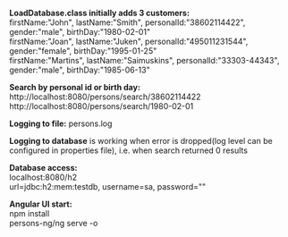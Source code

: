 **LoadDatabase.class initially adds 3 customers:**  
firstName:"John", lastName:"Smith", personalId:"38602114422", gender:"male", birthDay:"1980-02-01"  
firstName:"Joan", lastName:"Juken", personalId:"495011231544", gender:"female", birthDay:"1995-01-25"  
firstName:"Martins", lastName:"Saimuskins", personalId:"33303-44343", gender:"male", birthDay:"1985-06-13"  

**Search by personal id or birth day:**  
http://localhost:8080/persons/search/38602114422  
http://localhost:8080/persons/search/1980-02-01


**Logging to file:** persons.log

**Logging to database** is working when error is dropped(log level can be configured in properties file),
i.e. when search returned 0 results

**Database access:**  
localhost:8080/h2  
url=jdbc:h2:mem:testdb, username=sa, password=""


**Angular UI start:**  
npm install  
persons-ng/ng serve -o
